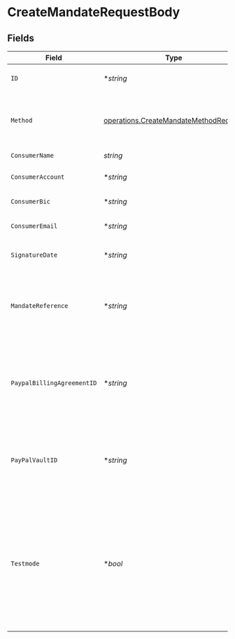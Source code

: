 # CreateMandateRequestBody


## Fields

| Field                                                                                                                                                                                                                                                                                                            | Type                                                                                                                                                                                                                                                                                                             | Required                                                                                                                                                                                                                                                                                                         | Description                                                                                                                                                                                                                                                                                                      | Example                                                                                                                                                                                                                                                                                                          |
| ---------------------------------------------------------------------------------------------------------------------------------------------------------------------------------------------------------------------------------------------------------------------------------------------------------------- | ---------------------------------------------------------------------------------------------------------------------------------------------------------------------------------------------------------------------------------------------------------------------------------------------------------------- | ---------------------------------------------------------------------------------------------------------------------------------------------------------------------------------------------------------------------------------------------------------------------------------------------------------------- | ---------------------------------------------------------------------------------------------------------------------------------------------------------------------------------------------------------------------------------------------------------------------------------------------------------------- | ---------------------------------------------------------------------------------------------------------------------------------------------------------------------------------------------------------------------------------------------------------------------------------------------------------------- |
| `ID`                                                                                                                                                                                                                                                                                                             | **string*                                                                                                                                                                                                                                                                                                        | :heavy_minus_sign:                                                                                                                                                                                                                                                                                               | The identifier uniquely referring to this mandate. Example: `mdt_pWUnw6pkBN`.                                                                                                                                                                                                                                    | mdt_5B8cwPMGnU                                                                                                                                                                                                                                                                                                   |
| `Method`                                                                                                                                                                                                                                                                                                         | [operations.CreateMandateMethodRequest](../../models/operations/createmandatemethodrequest.md)                                                                                                                                                                                                                   | :heavy_check_mark:                                                                                                                                                                                                                                                                                               | Payment method of the mandate.<br/><br/>SEPA Direct Debit and PayPal mandates can be created directly.                                                                                                                                                                                                           | directdebit                                                                                                                                                                                                                                                                                                      |
| `ConsumerName`                                                                                                                                                                                                                                                                                                   | *string*                                                                                                                                                                                                                                                                                                         | :heavy_check_mark:                                                                                                                                                                                                                                                                                               | The customer's name.                                                                                                                                                                                                                                                                                             | John Doe                                                                                                                                                                                                                                                                                                         |
| `ConsumerAccount`                                                                                                                                                                                                                                                                                                | **string*                                                                                                                                                                                                                                                                                                        | :heavy_minus_sign:                                                                                                                                                                                                                                                                                               | The customer's IBAN. Required for SEPA Direct Debit mandates.                                                                                                                                                                                                                                                    | NL55INGB0000000000                                                                                                                                                                                                                                                                                               |
| `ConsumerBic`                                                                                                                                                                                                                                                                                                    | **string*                                                                                                                                                                                                                                                                                                        | :heavy_minus_sign:                                                                                                                                                                                                                                                                                               | The BIC of the customer's bank.                                                                                                                                                                                                                                                                                  | BANKBIC                                                                                                                                                                                                                                                                                                          |
| `ConsumerEmail`                                                                                                                                                                                                                                                                                                  | **string*                                                                                                                                                                                                                                                                                                        | :heavy_minus_sign:                                                                                                                                                                                                                                                                                               | The customer's email address. Required for PayPal mandates.                                                                                                                                                                                                                                                      | example@email.com                                                                                                                                                                                                                                                                                                |
| `SignatureDate`                                                                                                                                                                                                                                                                                                  | **string*                                                                                                                                                                                                                                                                                                        | :heavy_minus_sign:                                                                                                                                                                                                                                                                                               | The date when the mandate was signed in `YYYY-MM-DD` format.                                                                                                                                                                                                                                                     | 2025-01-01                                                                                                                                                                                                                                                                                                       |
| `MandateReference`                                                                                                                                                                                                                                                                                               | **string*                                                                                                                                                                                                                                                                                                        | :heavy_minus_sign:                                                                                                                                                                                                                                                                                               | A custom mandate reference. For SEPA Direct Debit, it is vital to provide a unique reference. Some banks will<br/>decline Direct Debit payments if the mandate reference is not unique.                                                                                                                          | ID-1023892                                                                                                                                                                                                                                                                                                       |
| `PaypalBillingAgreementID`                                                                                                                                                                                                                                                                                       | **string*                                                                                                                                                                                                                                                                                                        | :heavy_minus_sign:                                                                                                                                                                                                                                                                                               | The billing agreement ID given by PayPal. For example: `B-12A34567B8901234CD`. Required for PayPal mandates.<br/>Must provide either this field or `payPalVaultId`, but not both.                                                                                                                                | B-12A34567B8901234CD                                                                                                                                                                                                                                                                                             |
| `PayPalVaultID`                                                                                                                                                                                                                                                                                                  | **string*                                                                                                                                                                                                                                                                                                        | :heavy_minus_sign:                                                                                                                                                                                                                                                                                               | The Vault ID given by PayPal. For example: `8kk8451t`. Required for PayPal mandates.<br/>Must provide either this field or `paypalBillingAgreementId`, but not both.                                                                                                                                             | 8kk8451t                                                                                                                                                                                                                                                                                                         |
| `Testmode`                                                                                                                                                                                                                                                                                                       | **bool*                                                                                                                                                                                                                                                                                                          | :heavy_minus_sign:                                                                                                                                                                                                                                                                                               | Whether to create the entity in test mode or live mode.<br/><br/>Most API credentials are specifically created for either live mode or test mode, in which case this parameter can be<br/>omitted. For organization-level credentials such as OAuth access tokens, you can enable test mode by setting<br/>`testmode` to `true`. | false                                                                                                                                                                                                                                                                                                            |